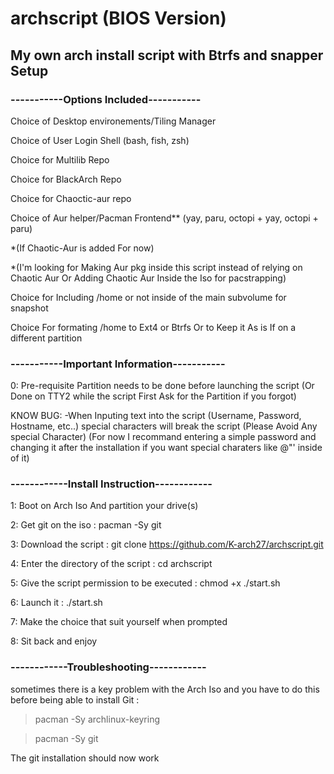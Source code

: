 # archscript (BIOS Version)
## My own arch install script with Btrfs and snapper Setup

### -----------Options Included-----------


Choice of Desktop environements/Tiling Manager


Choice of User Login Shell (bash, fish, zsh)


Choice for Multilib Repo


Choice for BlackArch Repo


Choice for Chaoctic-aur repo

Choice of Aur helper/Pacman Frontend** (yay, paru, octopi + yay, octopi + paru)

*(If Chaotic-Aur is added For now) 

*(I'm looking for Making Aur pkg inside this script instead of relying on Chaotic Aur Or Adding Chaotic Aur Inside the Iso for pacstrapping)


Choice for Including /home or not inside of the main subvolume for snapshot


Choice For formating /home to Ext4 or Btrfs Or to Keep it As is If on a different partition

### -----------Important Information-----------

0: Pre-requisite
Partition needs to be done before launching the script 
(Or Done on TTY2 while the script First Ask for the Partition if you forgot)


KNOW BUG:
-When Inputing text into the script (Username, Password, Hostname, etc..) special characters will break the script
(Please Avoid Any special Character)
(For now I recommand entering a simple password and changing it after the installation if you want special charaters like @"' inside of it) 


### ------------Install Instruction------------

1: Boot on Arch Iso And partition your drive(s)


2: Get git on the iso : pacman -Sy git


3: Download the script : git clone https://github.com/K-arch27/archscript.git


4: Enter the directory of the script : cd archscript


5: Give the script permission to be executed : chmod +x ./start.sh


6: Launch it : ./start.sh


7: Make the choice that suit yourself when prompted


8: Sit back and enjoy



### ------------Troubleshooting------------

 sometimes there is a key problem with the Arch Iso and you have to do this before being able to install Git : 


> pacman -Sy archlinux-keyring

> pacman -Sy git

The git installation should now work
